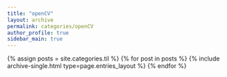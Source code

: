 ```yaml
---
title: "openCV"
layout: archive
permalink: categories/openCV
author_profile: true
sidebar_main: true
---
```



{% assign posts = site.categories.til %}
{% for post in posts %} {% include archive-single.html type=page.entries_layout %} {% endfor %}